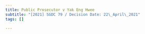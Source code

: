 ```yaml
---
title: Public Prosecutor v Yak Eng Hwee
subtitle: "[2021] SGDC 79 / Decision Date: 22\_April\_2021"
tags: []

---
```

